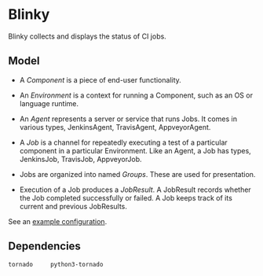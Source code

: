 # Blinky

Blinky collects and displays the status of CI jobs.

## Model

 - A *Component* is a piece of end-user functionality.

 - An *Environment* is a context for running a Component, such as an
   OS or language runtime.

 - An *Agent* represents a server or service that runs Jobs.  It comes
   in various types, JenkinsAgent, TravisAgent, AppveyorAgent.

 - A *Job* is a channel for repeatedly executing a test of a
   particular component in a particular Environment.  Like an Agent, a
   Job has types, JenkinsJob, TravisJob, AppveyorJob.

 - Jobs are organized into named *Groups*.  These are used for
   presentation.

 - Execution of a Job produces a *JobResult*.  A JobResult records
   whether the Job completed successfully or failed.  A Job keeps
   track of its current and previous JobResults.

See an [example configuration](https://github.com/ssorj/blinky/blob/master/misc/qpid.py).

## Dependencies

    tornado     python3-tornado
